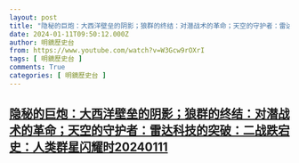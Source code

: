 ```yaml
---
layout: post
title: "隐秘的巨炮：大西洋壁垒的阴影；狼群的终结：对潜战术的革命；天空的守护者：雷达科技的突破：二战跌宕史：人类群星闪耀时20240111"
date: 2024-01-11T09:50:12.000Z
author: 明鏡歷史台
from: https://www.youtube.com/watch?v=W3Gcw9rOXrI
tags: [ 明鏡歷史台 ]
comments: True
categories: [ 明鏡歷史台 ]
---
```

<!--1704966612000-->
[隐秘的巨炮：大西洋壁垒的阴影；狼群的终结：对潜战术的革命；天空的守护者：雷达科技的突破：二战跌宕史：人类群星闪耀时20240111](https://www.youtube.com/watch?v=W3Gcw9rOXrI)
------

<div>

</div>
